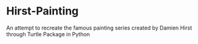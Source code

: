 # Hirst-Painting
An attempt to recreate the famous painting series created by Damien Hirst through Turtle Package in Python
